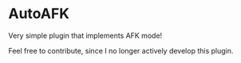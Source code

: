 # AutoAFK
Very simple plugin that implements AFK mode!

Feel free to contribute, since I no longer actively develop this plugin.
